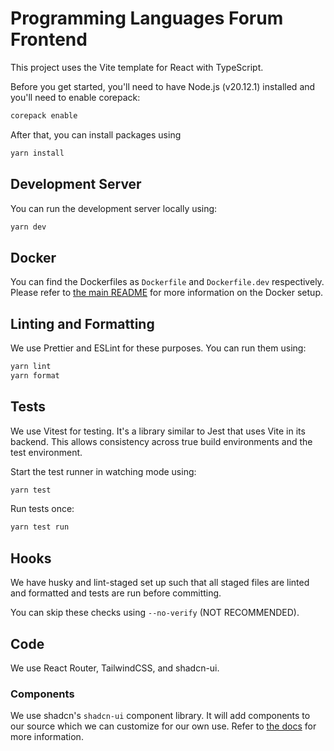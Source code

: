 # Programming Languages Forum Frontend

This project uses the Vite template for React with TypeScript.

Before you get started, you'll need to have Node.js (v20.12.1) installed and you'll need to enable corepack:

```bash
corepack enable
```

After that, you can install packages using

```bash
yarn install
```

## Development Server

You can run the development server locally using:

```bash
yarn dev
```

## Docker

You can find the Dockerfiles as `Dockerfile` and `Dockerfile.dev` respectively. Please refer to [the main README](../README.md) for more information on the Docker setup.

## Linting and Formatting

We use Prettier and ESLint for these purposes. You can run them using:

```bash
yarn lint
yarn format
```

## Tests

We use Vitest for testing. It's a library similar to Jest that uses Vite in its backend. This allows consistency across true build environments and the test environment.

Start the test runner in watching mode using:

```bash
yarn test
```

Run tests once:

```bash
yarn test run
```

## Hooks

We have husky and lint-staged set up such that all staged files are linted and formatted and tests are run before committing.

You can skip these checks using `--no-verify` (NOT RECOMMENDED).

## Code

We use React Router, TailwindCSS, and shadcn-ui.

### Components

We use shadcn's `shadcn-ui` component library. It will add components to our source which we can customize for our own use. Refer to [the docs](https://ui.shadcn.com/docs) for more information.

